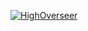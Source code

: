 [![HighOverseer](https://circleci.com/gh/HighOverseer/My_Simple_Login_Dagger.svg?style=svg)](https://app.circleci.com/pipelines/github/HighOverseer/My_Simple_Login_Dagger)
